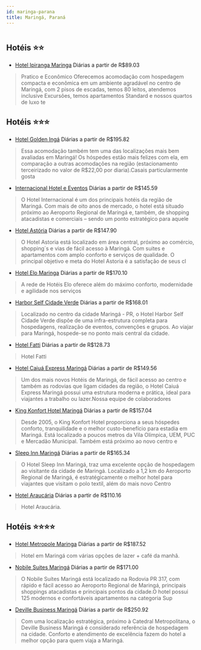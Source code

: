 ```yaml
---
id: maringa-parana
title: Maringá, Paraná
---
```


<center><img src="https://novo-hu.s3.amazonaws.com/reservas/ota/prod/hotel/3491/piscina_1_20171206115209.jpg" alt="" /></center>


## Hotéis ⭐️⭐️

-    [Hotel Ipiranga Maringa](https://www.hurb.com/aud/https://www.hurb.com/hoteis/maringa/hotel-ipiranga-maringa-OMN-6008?cmp=18055) Diárias a partir de R$89.03
   > Pratico e Econômico   Oferecemos acomodação com hospedagem compacta e econômica em um ambiente agradável no centro de Maringá, com 2 pisos de escadas, temos 80 leitos, atendemos inclusive Excursões, temos apartamentos Standard e nossos quartos de luxo te

## Hotéis ⭐️⭐️⭐️

-    [Hotel Golden Ingá](https://www.hurb.com/aud/https://www.hurb.com/hoteis/maringa/hotel-golden-inga-OMN-6497?cmp=18055) Diárias a partir de R$195.82
   > Essa acomodação também tem uma das localizações mais bem avaliadas em Maringá! Os hóspedes estão mais felizes com ela, em comparação a outras acomodações na região (estacionamento terceirizado no valor de R$22,00 por diaria).Casais particularmente gosta
-    [Internacional Hotel e Eventos](https://www.hurb.com/aud/https://www.hurb.com/hoteis/maringa/internacional-hotel-e-eventos-OMN-2861?cmp=18055) Diárias a partir de R$145.59
   > O Hotel Internacional é um dos principais hotéis da região de Maringá. Com mais de oito anos de mercado, o hotel está situado próximo ao Aeroporto Regional de Maringá e, também, de shopping atacadistas e comerciais – sendo um ponto estratégico para aquele
-    [Hotel Astória](https://www.hurb.com/aud/https://www.hurb.com/hoteis/maringa/hotel-astoria-JNP-JP188015?cmp=18055) Diárias a partir de R$147.90
   > O Hotel Astoria está localizado em área central, próximo ao comércio, shopping´s e vias de fácil acesso à Maringá. Com suites e apartamentos com amplo conforto e serviços de qualidade. O principal objetivo e meta do Hotel Astoria é a satisfação de seus cl
-    [Hotel Elo Maringa](https://www.hurb.com/aud/https://www.hurb.com/hoteis/parana/hotel-elo-maringa-5980?cmp=18055) Diárias a partir de R$170.10
   > A rede de Hotéis Elo oferece além do máximo conforto, modernidade e agilidade nos serviços
-    [Harbor Self Cidade Verde](https://www.hurb.com/aud/https://www.hurb.com/hoteis/maringa/harbor-self-cidade-verde-OMN-3424?cmp=18055) Diárias a partir de R$168.01
   > Localizado no centro da cidade Maringá - PR, o Hotel Harbor Self Cidade Verde dispõe de uma infra-estrutura completa para hospedagens, realização de eventos, convenções e grupos. Ao viajar para Maringá, hospede-se no ponto mais central da cidade. 
-    [Hotel Fatti](https://www.hurb.com/aud/https://www.hurb.com/hoteis/maringa/hotel-fatti-10141?cmp=18055) Diárias a partir de R$128.73
   > Hotel Fatti
-    [Hotel Caiuá Express Maringá](https://www.hurb.com/aud/https://www.hurb.com/hoteis/maringa/hotel-caiua-express-maringa-OMN-7217?cmp=18055) Diárias a partir de R$149.56
   > Um dos mais novos Hotéis de Maringá, de fácil acesso ao centro e também as rodovias que ligam cidades da região, o Hotel Caiuá Express Maringá possui uma estrutura moderna e prática, ideal para viajantes a trabalho ou lazer.Nossa equipe de colaboradores
-    [King Konfort Hotel Maringá](https://www.hurb.com/aud/https://www.hurb.com/hoteis/maringa/king-konfort-hotel-maringa-OMN-6401?cmp=18055) Diárias a partir de R$157.04
   > Desde 2005, o King Konfort Hotel proporciona a seus hóspedes conforto, tranquilidade e o melhor custo-benefício para estadia em Maringá. Está localizado a poucos metros da Vila Olímpica, UEM, PUC e Mercadão Municipal. Também está próximo ao novo centro e 
-    [Sleep Inn Maringá](https://www.hurb.com/aud/https://www.hurb.com/hoteis/maringa/sleep-inn-maringa-OMN-6430?cmp=18055) Diárias a partir de R$165.34
   > O Hotel Sleep Inn Maringá, traz uma excelente opção de hospedagem ao visitante da cidade de Maringá. Localizado a 1,2 km do Aeroporto Regional de Maringá, é estratégicamente o melhor hotel para viajantes que visitam o polo textil, além do mais novo Centro
-    [Hotel Araucária](https://www.hurb.com/aud/https://www.hurb.com/hoteis/maringa/hotel-araucaria-16246?cmp=18055) Diárias a partir de R$110.16
   > Hotel Araucária.

## Hotéis ⭐️⭐️⭐️⭐️

-    [Hotel Metropole Maringa](https://www.hurb.com/aud/https://www.hurb.com/hoteis/maringa/hotel-metropole-maringa-OMN-6360?cmp=18055) Diárias a partir de R$187.52
   > Hotel em Maringá com várias opções de lazer + café da manhã. 
-    [Nobile Suites Maringá](https://www.hurb.com/aud/https://www.hurb.com/hoteis/maringa/nobile-suites-maringa-OMN-6824?cmp=18055) Diárias a partir de R$171.00
   > O Nobile Suítes Maringá está localizado na Rodovia PR 317, com rápido e fácil acesso ao Aeroporto Regional de Maringá, principais shoppings atacadistas e principais pontos da cidade.O hotel possui 125 modernos e confortáveis apartamentos na categoria Sup
-    [Deville Business Maringá](https://www.hurb.com/aud/https://www.hurb.com/hoteis/maringa/deville-business-maringa-OMN-4799?cmp=18055) Diárias a partir de R$250.92
   > Com uma localização estratégica, próximo à Catedral Metropolitana, o Deville Business Maringá é considerado referência de hospedagem na cidade. Conforto e atendimento de excelência fazem do hotel a melhor opção para quem viaja a Maringá.
